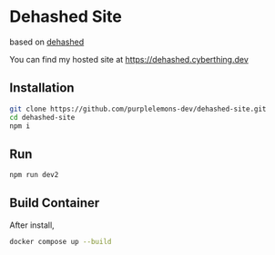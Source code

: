 # Dehashed Site
based on [dehashed](https://dehashed.com)

You can find my hosted site at https://dehashed.cyberthing.dev

## Installation

```bash
git clone https://github.com/purplelemons-dev/dehashed-site.git
cd dehashed-site
npm i
```

## Run

```bash
npm run dev2
```

## Build Container
After install,

```bash
docker compose up --build
```
